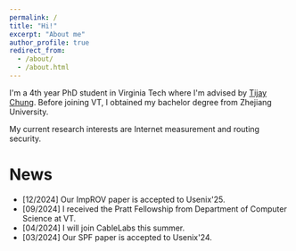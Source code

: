 ```yaml
---
permalink: /
title: "Hi!"
excerpt: "About me"
author_profile: true
redirect_from: 
  - /about/
  - /about.html
---
```


I'm a 4th year PhD student in Virginia Tech where I'm advised by [Tijay Chung](https://taejoong.github.io/). 
Before joining VT, I obtained my bachelor degree from Zhejiang University.

My current research interests are Internet measurement and routing security. 

News
===
+ [12/2024] Our ImpROV paper is accepted to Usenix'25.
+ [09/2024] I received the Pratt Fellowship from Department of Computer Science at VT.
+ [04/2024] I will join CableLabs this summer.
+ [03/2024] Our SPF paper is accepted to Usenix'24.